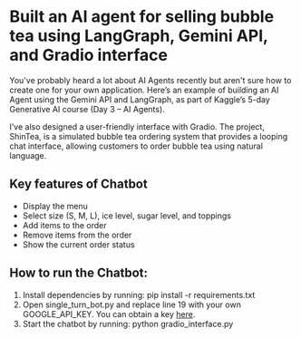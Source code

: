 Built an AI agent for selling bubble tea using LangGraph, Gemini API, and Gradio interface
=======

You've probably heard a lot about AI Agents recently but aren't sure how to create one for your own application. Here’s an example of building an AI Agent using the Gemini API and LangGraph, as part of Kaggle’s 5-day Generative AI course (Day 3 – AI Agents).

I’ve also designed a user-friendly interface with Gradio. The project, ShinTea, is a simulated bubble tea ordering system that provides a looping chat interface, allowing customers to order bubble tea using natural language.

## Key features of Chatbot
- Display the menu
- Select size (S, M, L), ice level, sugar level, and toppings
- Add items to the order
- Remove items from the order
- Show the current order status


## How to run the Chatbot:
1. Install dependencies by running:
pip install -r requirements.txt
2. Open single_turn_bot.py and replace line 19 with your own GOOGLE_API_KEY. You can obtain a key [here](https://aistudio.google.com/app/apikey).
3. Start the chatbot by running:
python gradio_interface.py


